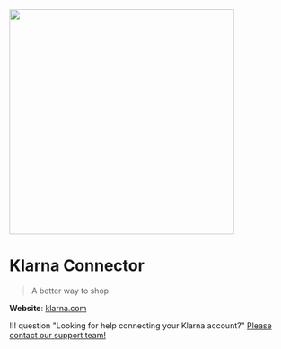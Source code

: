 <img src="https://static.openfintech.io/payment_providers/klarna/logo.svg?w=400" width="400px" >

# Klarna Connector

> A better way to shop

**Website**: [klarna.com](https://www.klarna.com/international/)

!!! question "Looking for help connecting your Klarna account?"
    [Please contact our support team!](mailto:{{custom.support_email}})
